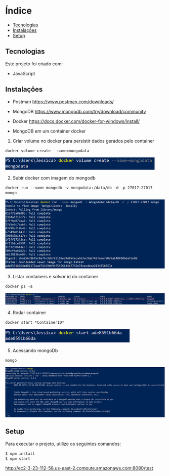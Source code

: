 # Índice
* [Tecnologias](#tecnologias)
* [Instalações](#instalações)
* [Setup](#setup)

## Tecnologias
Este projeto foi criado com:
* JavaScript

## Instalações
* Postman
    https://www.postman.com/downloads/
    
* MongoDB
    https://www.mongodb.com/try/download/community

* Docker
    https://docs.docker.com/docker-for-windows/install/
    
* MongoDB em um container docker

1. Criar volume no docker para persistir dados gerados pelo container

```
docker volume create --name=mongodata
```

![alt text](images/docker1.png)

2.	Subir docker com imagem do mongodb

```
docker run --name mongodb -v mongodata:/data/db -d -p 27017:27017 mongo
```

![alt text](images/docker2.png)

3.	Listar containers e *salvar* id do container

```
docker ps -a
```

![alt text](images/docker3.png)

4.	Rodar container

```
docker start *ContainerID*
```

![alt text](images/docker4.png)

5.	Acessando mongoDb

```
mongo
```

![alt text](images/docker5.png)

## Setup
Para executar o projeto, utilize os seguintes comandos:
```
$ npm install
$ npm start
```
http://ec2-3-23-112-58.us-east-2.compute.amazonaws.com:8080/test
